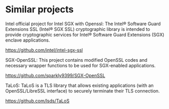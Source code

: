# Similar projects

Intel official project for Intel SGX with Openssl:
The Intel® Software Guard Extensions SSL (Intel® SGX SSL) cryptographic library is intended to provide cryptographic services for Intel® Software Guard Extensions (SGX) enclave applications.

https://github.com/intel/intel-sgx-ssl


SGX-OpenSSL:
This project contains modified OpenSSL codes and necessary wrapper functions to be used for SGX-enabled applications.

https://github.com/sparkly9399/SGX-OpenSSL


TaLoS:
TaLoS is a TLS library that allows existing applications (with an OpenSSL/LibreSSL interface) to securely terminate their TLS connection.

https://github.com/lsds/TaLoS
